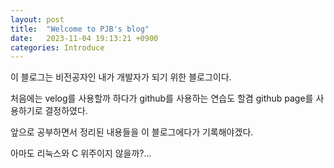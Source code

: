 ```yaml
---
layout: post
title:  "Welcome to PJB's blog"
date:   2023-11-04 19:13:21 +0900
categories: Introduce 
---
```

이 블로그는 비전공자인 내가 개발자가 되기 위한 블로그이다.

처음에는 velog를 사용할까 하다가 github를 사용하는 연습도 할겸 github page를 사용하기로 결정하였다.

앞으로 공부하면서 정리된 내용들을 이 블로그에다가 기록해야겠다.

아마도 리눅스와 C 위주이지 않을까?...